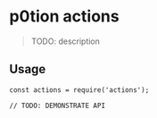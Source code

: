 # p0tion actions

> TODO: description

## Usage

```
const actions = require('actions');

// TODO: DEMONSTRATE API
```
